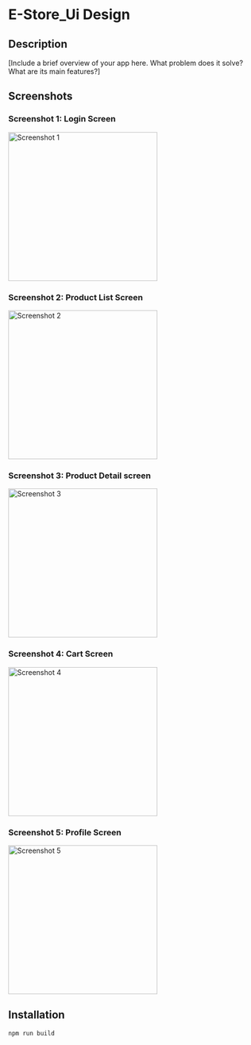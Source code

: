 # E-Store_Ui Design

## Description
[Include a brief overview of your app here. What problem does it solve? What are its main features?]

## Screenshots

### Screenshot 1: Login Screen
<img src="/screenshot/1.png" alt="Screenshot 1" width="300">

### Screenshot 2: Product List Screen
<img src="/screenshot/2.png" alt="Screenshot 2" width="300">

### Screenshot 3: Product Detail screen
<img src="/screenshot/3.png" alt="Screenshot 3" width="300">

### Screenshot 4: Cart Screen
<img src="/screenshot/4.png" alt="Screenshot 4" width="300">

### Screenshot 5: Profile Screen
<img src="/screenshot/5.png" alt="Screenshot 5" width="300">

## Installation
```properties
npm run build
``` 


